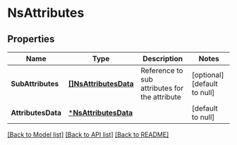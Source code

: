 # NsAttributes

## Properties
Name | Type | Description | Notes
------------ | ------------- | ------------- | -------------
**SubAttributes** | [**[]NsAttributesData**](NSAttributesData.md) | Reference to sub attributes for the attribute | [optional] [default to null]
**AttributesData** | [***NsAttributesData**](NSAttributesData.md) |  | [default to null]

[[Back to Model list]](../README.md#documentation-for-models) [[Back to API list]](../README.md#documentation-for-api-endpoints) [[Back to README]](../README.md)

